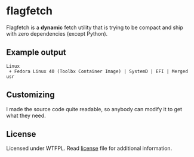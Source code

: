 # flagfetch

Flagfetch is a **dynamic** fetch utility that is trying to be compact and ship with zero dependencies (except Python).

## Example output
```
Linux
 + Fedora Linux 40 (Toolbx Container Image) | SystemD | EFI | Merged usr
```

## Customizing
I made the source code quite readable, so anybody can modify it to get what they need.

## License
Licensed under WTFPL. Read [license](license) file for additional information.
